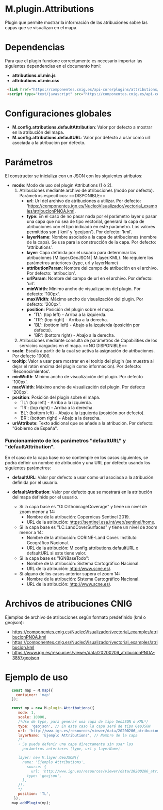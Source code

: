 # M.plugin.Attributions
Plugin que permite mostrar la información de las atribuciones sobre las capas que se visualizan en el mapa.
# Dependencias
Para que el plugin funcione correctamente es necesario importar las siguientes dependencias en el documento html:
- **attributions.ol.min.js**
- **attributions.ol.min.css**
```html
 <link href="https://componentes.cnig.es/api-core/plugins/attributions/attributions.ol.min.css" rel="stylesheet" />
 <script type="text/javascript" src="https://componentes.cnig.es/api-core/plugins/attributions/attributions.ol.min.js"></script>
``` 
# Configuraciones globales
- **M.config.attributions.defaultAttribution**: Valor por defecto a mostrar en la atribución del mapa.
- **M.config.attributions.defaultURL**: Valor por defecto a usar como url asociada a la atribución por defecto.
# Parámetros
El constructor se inicializa con un JSON con los siguientes atributos:
 * **mode**: Modo de uso del plugin Attributions (1 ó 2).
     1. Atribuciones mediante archivo de atribuciones (modo por defecto). Parámetros específicos: ==DISPONIBLE==
         + **url**: Url del archivo de atribuciones a utilizar. Por defecto: 'https://componentes.ign.es/NucleoVisualizador/vectorial_examples/atribucionPNOA.kml'.
         + **type**: En el caso de no pasar nada por el parámetro layer o pasar una capa que no sea de tipo vectorial, generará la capa de atribuciones con el tipo indicado en este parámetro. Los valores permitidos son ('kml' y 'geojson'). Por defecto: 'kml'.
         + **layerName**: Nombre asociado a la capa de atribuciones (nombre de la capa). Se usa para la construcción de la capa. Por defecto: 'attributions'.
         + **layer**: Capa definida por el usuario para determinar las atribuciones {M.layer.GeoJSON | M.layer.KML}. No requiere los parámetros anteriores (type, url y layerName)
         + **attributionParam**: Nombre del campo de atribución en el archivo. Por defecto: 'atribucion'.
         + **urlParam**: Nombre del campo de url en el archivo. Por defecto: 'url'.
         + **minWidth**: Mínimo ancho de visualización del plugin. Por defecto: '100px'.
         + **maxWidth**: Máximo ancho de visualización del plugin. Por defecto: '200px'.
         + **position**: Posición del plugin sobre el mapa.
            - 'TL': (top left) - Arriba a la izquierda.
            - 'TR': (top right) - Arriba a la derecha.
            - 'BL': (bottom left) - Abajo a la izquierda (posición por defecto).
            - 'BR': (bottom right) - Abajo a la derecha.
     2. Atribuciones mediante consulta de parámetros de Capabilities de los servicios cargados en el mapa. ==NO DISPONIBLE==
* **scale**: Escala a partir de la cual se activa la asignación de atribuciones. Por defecto 10000.
* **tooltip**: Valor a usar para mostrar en el tooltip del plugin (se muestra al dejar el ratón encima del plugin como información). Por defecto: 'Reconocimientos'. 
* **minWidth**: Mínimo ancho de visualización del plugin. Por defecto '100px'.
* **maxWidth**: Máximo ancho de visualización del plugin. Por defecto '200px'.
* **position**: Posición del plugin sobre el mapa.
  - 'TL': (top left) - Arriba a la izquierda.
  - 'TR': (top right) - Arriba a la derecha.
  - 'BL': (bottom left) - Abajo a la izquierda (posición por defecto).
  - 'BR': (bottom right) - Abajo a la derecha.
* **urlAttribute**: Texto adicional que se añade a la atribución. Por defecto: "Gobierno de España".
### Funcionamiento de los parámetros "defaultURL" y "defaultAttribution".
En el caso de la capa base no se contemple en los casos siguientes, se podra definir un nombre de atribución y una URL por defecto usando los siguientes parámetros:
* **defaultURL**: Valor por defecto a usar como url asociada a la atribución definida por el usuario.
* **defaultAttribution**: Valor por defecto que se mostrará en la atribución del mapa definido por el usuario.

  * Si la capa base es "OI.OrthoimageCoverage" y tiene un nivel de zoom menor a 14:
    - Nombre de la atribución: Copernicus Sentinel 2019.
    - URL de la atribución: https://sentinel.esa.int/web/sentinel/home.
  * Si la capa base es "LC.LandCoverSurfaces" y tiene un nivel de zoom menor a 14:
    - Nombre de la atribución: CORINE-Land Cover. Instituto Geográfico Nacional.
    - URL de la atribución: M.config.attributions.defaultURL o defaultURL si este tiene valor.
  * Si la capa base es "IGNBaseTodo":
    - Nombre de la atribución: Sistema Cartográfico Nacional.
    - URL de la atribución: http://www.scne.es/.
  * Si alguno de los casos anterior supera el zoom 14:
    - Nombre de la atribución: Sistema Cartográfico Nacional.
    - URL de la atribución: http://www.scne.es/.
# Archivos de atribuciones CNIG
Ejemplos de archivo de atribuciones según formato predefinido (kml o geojson):
- https://componentes.cnig.es/NucleoVisualizador/vectorial_examples/atribucionPNOA.kml
- https://componentes.cnig.es/NucleoVisualizador/vectorial_examples/atribucion.kml
- https://www.ign.es/resources/viewer/data/20200206_atribucionPNOA-3857.geojson
# Ejemplo de uso
```javascript
   const map = M.map({
     container: 'map'
   });

   const mp = new M.plugin.Attributions({ 
      mode: 1,
      scale: 10000,
      /*Uso de type, para generar una capa de tipo GeoJSON o KML*/
      type: 'geojson', // En este caso la capa será de tipo GeoJSON
      url: 'http://www.ign.es/resources/viewer/data/20200206_atribucionPNOA-3857.geojson', // URL de la capa
      layerName: 'Ejemplo Attributions', // Nombre de la capa
      /*
      + Se puede defenir una capa directamente sin usar los 
        parámetros anteriores (type, url y layerName).

      layer: new M.layer.GeoJSON({
        name: 'Ejemplo Attributions',
          source: {
            url: 'http://www.ign.es/resources/viewer/data/20200206_atribucionPNOA-3857.geojson',
          type: 'geojson',
        },
      }),
      */
      position: 'TL',
    });
   map.addPlugin(mp);
```
